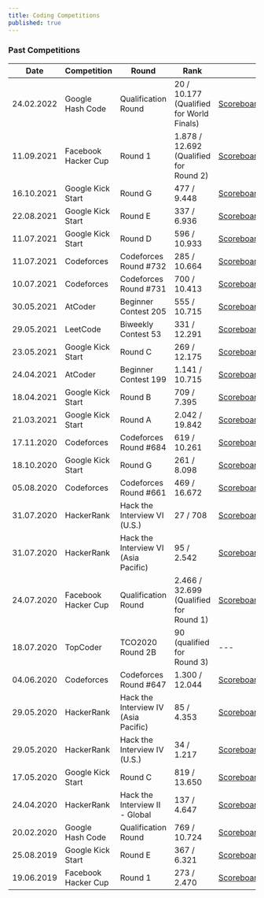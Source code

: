 ```yaml
---
title: Coding Competitions
published: true
---
```


### Past Competitions  

Date | Competition | Round | Rank | Urls
------------ | ------------- | ------------- | ------------- | -------------
24.02.2022 | Google Hash Code | Qualification Round | 20 / 10.177 (Qualified for World Finals) | [Scoreboard](https://codingcompetitions.withgoogle.com/hashcode/round/00000000008caae7){:target="_blank"}<br />
11.09.2021 | Facebook Hacker Cup | Round 1 | 1.878 / 12.692 (Qualified for Round 2) | [Scoreboard](https://www.facebook.com/codingcompetitions/hacker-cup/2021/round-1/scoreboard){:target="_blank"}
16.10.2021 | Google Kick Start | Round G | 477 / 9.448 | [Scoreboard](https://codingcompetitions.withgoogle.com/kickstart/round/00000000004362d6){:target="_blank"}<br />
22.08.2021 | Google Kick Start | Round E | 337 / 6.936 | [Scoreboard](https://codingcompetitions.withgoogle.com/kickstart/round/000000000043585c){:target="_blank"}<br />
11.07.2021 | Google Kick Start | Round D | 596 / 10.933 | [Scoreboard](https://codingcompetitions.withgoogle.com/kickstart/round/00000000004361e3){:target="_blank"}<br />
11.07.2021 | Codeforces | Codeforces Round #732 | 285 / 10.664 | [Scoreboard](https://codeforces.com/contest/1546/standings){:target="_blank"}
10.07.2021 | Codeforces | Codeforces Round #731 | 700 / 10.413 | [Scoreboard](https://codeforces.com/contest/1547/standings){:target="_blank"}
30.05.2021 | AtCoder | Beginner Contest 205 | 555 / 10.715 | [Scoreboard](https://atcoder.jp/contests/abc199/standings){:target="_blank"}
29.05.2021 | LeetCode | Biweekly Contest 53 | 331 / 12.291 | [Scoreboard](https://leetcode.com/contest/biweekly-contest-53/ranking){:target="_blank"}
23.05.2021 | Google Kick Start | Round C | 269 / 12.175 | [Scoreboard](https://codingcompetitions.withgoogle.com/kickstart/round/0000000000435c44){:target="_blank"}<br />
24.04.2021 | AtCoder | Beginner Contest 199 | 1.141 / 10.715 | [Scoreboard](https://atcoder.jp/contests/abc199/standings){:target="_blank"}
18.04.2021 | Google Kick Start | Round B | 709 / 7.395 | [Scoreboard](https://codingcompetitions.withgoogle.com/kickstart/round/0000000000436140){:target="_blank"}<br />
21.03.2021 | Google Kick Start | Round A | 2.042 / 19.842 | [Scoreboard](https://codingcompetitions.withgoogle.com/kickstart/round/0000000000435a5b){:target="_blank"}<br />
17.11.2020 | Codeforces | Codeforces Round #684 | 619 / 10.261 | [Scoreboard](https://codeforces.com/contest/1440/standings){:target="_blank"}
18.10.2020 | Google Kick Start | Round G | 261 / 8.098 | [Scoreboard](https://codingcompetitions.withgoogle.com/kickstart/round/00000000001a0069){:target="_blank"}<br />
05.08.2020 | Codeforces | Codeforces Round #661 | 469 / 16.672 | [Scoreboard](https://codeforces.com/contest/1399/standings){:target="_blank"}
31.07.2020 | HackerRank | Hack the Interview VI (U.S.) | 27 / 708 | [Scoreboard](https://www.hackerrank.com/contests/hack-the-interview-vi/leaderboard){:target="_blank"}<br />
31.07.2020 | HackerRank | Hack the Interview VI (Asia Pacific) | 95 / 2.542 | [Scoreboard](https://www.hackerrank.com/contests/hack-the-interview-vi-asia-pacific/leaderboard){:target="_blank"}<br />
24.07.2020 | Facebook Hacker Cup | Qualification Round | 2.466 / 32.699 (Qualified for Round 1) | [Scoreboard](https://www.facebook.com/codingcompetitions/hacker-cup/2020/qualification-round/scoreboard){:target="_blank"}
18.07.2020 | TopCoder | TCO2020 Round 2B | 90 (qualified for Round 3) | ---
04.06.2020 | Codeforces | Codeforces Round #647 | 1.300 / 12.044 | [Scoreboard](https://codeforces.com/contest/1362/standings){:target="_blank"}
29.05.2020 | HackerRank | Hack the Interview IV (Asia Pacific) | 85 / 4.353 | [Scoreboard](https://www.hackerrank.com/contests/hack-the-interview-iv-apac/leaderboard){:target="_blank"}<br />
29.05.2020 | HackerRank | Hack the Interview IV (U.S.) | 34 / 1.217 | [Scoreboard](https://www.hackerrank.com/contests/hack-the-interview-iv/leaderboard){:target="_blank"}<br />
17.05.2020 | Google Kick Start | Round C | 819 / 13.650 | [Scoreboard](https://codingcompetitions.withgoogle.com/kickstart/round/000000000019ff43){:target="_blank"}<br />
24.04.2020 | HackerRank | Hack the Interview II - Global | 137 / 4.647 | [Scoreboard](https://www.hackerrank.com/contests/hack-the-interview-ii-global/leaderboard){:target="_blank"}<br />
20.02.2020 | Google Hash Code | Qualification Round | 769 / 10.724 | [Scoreboard](https://codingcompetitions.withgoogle.com/hashcode/archive/2020){:target="_blank"}<br />
25.08.2019 | Google Kick Start | Round E | 367 / 6.321 | [Scoreboard](https://codingcompetitions.withgoogle.com/kickstart/round/0000000000050edb){:target="_blank"}<br />
19.06.2019 | Facebook Hacker Cup | Round 1 | 273 / 2.470 | [Scoreboard](https://www.facebook.com/codingcompetitions/hacker-cup/2019/round-1/scoreboard){:target="_blank"}
